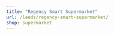 ```yaml
---
title: "Regency Smart Supermarket"
url: /leeds/regency-smart-supermarket/
shop: supermarket
---
```

